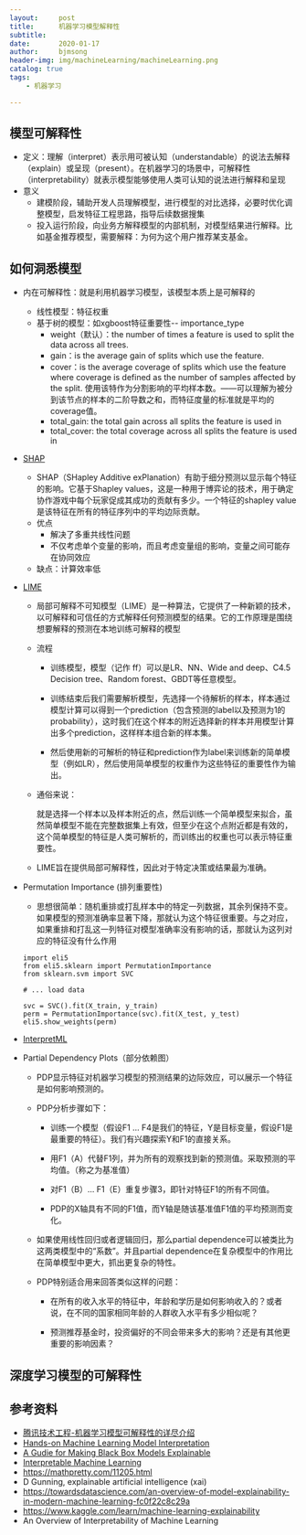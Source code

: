 ```yaml
---
layout:     post
title:      机器学习模型解释性
subtitle:   
date:       2020-01-17
author:     bjmsong
header-img: img/machineLearning/machineLearning.png
catalog: true
tags:
    - 机器学习

---
```




## 模型可解释性

- 定义：理解（interpret）表示用可被认知（understandable）的说法去解释（explain）或呈现（present）。在机器学习的场景中，可解释性（interpretability）就表示模型能够使用人类可认知的说法进行解释和呈现
- 意义
    - 建模阶段，辅助开发人员理解模型，进行模型的对比选择，必要时优化调整模型，启发特征工程思路，指导后续数据搜集
    - 投入运行阶段，向业务方解释模型的内部机制，对模型结果进行解释。比如基金推荐模型，需要解释：为何为这个用户推荐某支基金。



## 如何洞悉模型

- 内在可解释性：就是利用机器学习模型，该模型本质上是可解释的

    - 线性模型：特征权重
    - 基于树的模型：如xgboost特征重要性-- importance_type
        - weight（默认）：the number of times a feature is used to split the data across all trees.
        - gain：is the average gain of splits which use the feature. 
        - cover：is the average coverage of splits which use the feature where coverage is defined as the number of samples affected by the split. 使用该特作为分割影响的平均样本数。——可以理解为被分到该节点的样本的二阶导数之和，而特征度量的标准就是平均的coverage值。
        - total_gain: the total gain across all splits the feature is used in
        - total_cover: the total coverage across all splits the feature is used in

- [SHAP ](https://github.com/slundberg/shap) 
  
    - SHAP（SHapley Additive exPlanation）有助于细分预测以显示每个特征的影响。它基于Shapley values，这是一种用于博弈论的技术，用于确定协作游戏中每个玩家促成其成功的贡献有多少。一个特征的shapley value是该特征在所有的特征序列中的平均边际贡献。
    - 优点
      - 解决了多重共线性问题
      - 不仅考虑单个变量的影响，而且考虑变量组的影响，变量之间可能存在协同效应
    - 缺点：计算效率低
    
- [LIME](https://github.com/marcotcr/lime)
  
    - 局部可解释不可知模型（LIME）是一种算法，它提供了一种新颖的技术，以可解释和可信任的方式解释任何预测模型的结果。它的工作原理是围绕想要解释的预测在本地训练可解释的模型
    
    - 流程
    
      - 训练模型，模型（记作 ff）可以是LR、NN、Wide and deep、C4.5 Decision tree、Random forest、GBDT等任意模型。
      
      - 训练结束后我们需要解析模型，先选择一个待解析的样本，样本通过模型计算可以得到一个prediction（包含预测的label以及预测为1的probability），这时我们在这个样本的附近选择新的样本并用模型计算出多个prediction，这样样本组合新的样本集。
      
      - 然后使用新的可解析的特征和prediction作为label来训练新的简单模型（例如LR），然后使用简单模型的权重作为这些特征的重要性作为输出。
      
    - 通俗来说：
    
      就是选择一个样本以及样本附近的点，然后训练一个简单模型来拟合，虽然简单模型不能在完整数据集上有效，但至少在这个点附近都是有效的，这个简单模型的特征是人类可解析的，而训练出的权重也可以表示特征重要性。
      
    - LIME旨在提供局部可解释性，因此对于特定决策或结果最为准确。
    
- Permutation Importance (排列重要性)
  
    - 思想很简单：随机重排或打乱样本中的特定一列数据，其余列保持不变。如果模型的预测准确率显著下降，那就认为这个特征很重要。与之对应，如果重排和打乱这一列特征对模型准确率没有影响的话，那就认为这列对应的特征没有什么作用
    
    ```
    import eli5
    from eli5.sklearn import PermutationImportance
    from sklearn.svm import SVC
    
    # ... load data
    
    svc = SVC().fit(X_train, y_train)
    perm = PermutationImportance(svc).fit(X_test, y_test)
    eli5.show_weights(perm)
    ```
    
- [InterpretML](https://github.com/interpretml/interpret)

- Partial Dependency Plots（部分依赖图）

    - PDP显示特征对机器学习模型的预测结果的边际效应，可以展示一个特征是如何影响预测的。

    - PDP分析步骤如下：
    
      - 训练一个模型（假设F1 … F4是我们的特征，Y是目标变量，假设F1是最重要的特征）。我们有兴趣探索Y和F1的直接关系。
    
      - 用F1（A）代替F1列，并为所有的观察找到新的预测值。采取预测的平均值。（称之为基准值）
    
      - 对F1（B）… F1（E）重复步骤3，即针对特征F1的所有不同值。
    
      - PDP的X轴具有不同的F1值，而Y轴是随该基准值F1值的平均预测而变化。
    
    - 如果使用线性回归或者逻辑回归，那么partial dependence可以被类比为这两类模型中的“系数”。并且partial dependence在复杂模型中的作用比在简单模型中更大，抓出更复杂的特性。
    
    - PDP特别适合用来回答类似这样的问题：
    
      - 在所有的收入水平的特征中，年龄和学历是如何影响收入的？或者说，在不同的国家相同年龄的人群收入水平有多少相似呢？
    
      - 预测推荐基金时，投资偏好的不同会带来多大的影响？还是有其他更重要的影响因素？
    
    



## 深度学习模型的可解释性







## 参考资料

- [腾讯技术工程-机器学习模型可解释性的详尽介绍](https://www.jiqizhixin.com/articles/2019-10-30-9)
- [Hands-on Machine Learning Model Interpretation](https://towardsdatascience.com/explainable-artificial-intelligence-part-3-hands-on-machine-learning-model-interpretation-e8ebe5afc608)
- [A Gudie for Making Black Box Models Explainable](https://christophm.github.io/interpretable-ml-book/)
- [Interpretable Machine Learning](https://www.leiphone.com/news/201907/zp33Hak0P49yNbKY.html)
- https://mathpretty.com/11205.html
- D Gunning, explainable artificial intelligence (xai)
- https://towardsdatascience.com/an-overview-of-model-explainability-in-modern-machine-learning-fc0f22c8c29a
- https://www.kaggle.com/learn/machine-learning-explainability
- An Overview of Interpretability of Machine Learning
